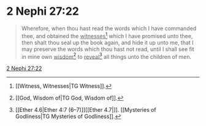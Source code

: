 # 2 Nephi 27:22

> Wherefore, when thou hast read the words which I have commanded thee, and obtained the <u>witnesses</u>[^a] which I have promised unto thee, then shalt thou seal up the book again, and hide it up unto me, that I may preserve the words which thou hast not read, until I shall see fit in mine own <u>wisdom</u>[^b] to <u>reveal</u>[^c] all things unto the children of men.

[2 Nephi 27:22](https://www.churchofjesuschrist.org/study/scriptures/bofm/2-ne/27?lang=eng&id=p22#p22)


[^a]: [[Witness, Witnesses|TG Witness]].  
[^b]: [[God, Wisdom of|TG God, Wisdom of]].  
[^c]: [[Ether 4.6|Ether 4:7 (6–7)]][[Ether 4.7|]]. [[Mysteries of Godliness|TG Mysteries of Godliness]].  
